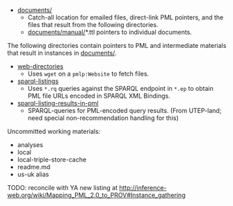 * [documents/](https://github.com/timrdf/plunk/tree/master/instances/documents)
    * Catch-all location for emailed files, direct-link PML pointers, and the files that result from the following directories.
    * [documents/manual/](https://github.com/timrdf/plunk/tree/master/instances/documents/manual)*.ttl pointers to individual documents.

The following directories contain pointers to PML and intermediate materials that result in instances in [documents/](https://github.com/timrdf/plunk/tree/master/instances/documents).
* [web-directories](https://github.com/timrdf/plunk/tree/master/instances/web-directories)
    * Uses `wget` on a `pmlp:Website` to fetch files.
* [sparql-listings](https://github.com/timrdf/plunk/tree/master/instances/sparql-listings)
    * Uses `*.rq` queries against the SPARQL endpoint in `*.ep` to obtain PML file URLs encoded in SPARQL XML Bindings.
* [sparql-listing-results-in-pml](https://github.com/timrdf/plunk/tree/master/instances/sparql-listing-results-in-pml)
    * SPARQL-queries for PML-encoded query results. (From UTEP-land; need special non-recommendation handling for this)

Uncommitted working materials:
* analyses
* local
* local-triple-store-cache
* readme.md
* us-uk alias

TODO: reconcile with YA new listing at http://inference-web.org/wiki/Mapping_PML_2.0_to_PROV#Instance_gathering
